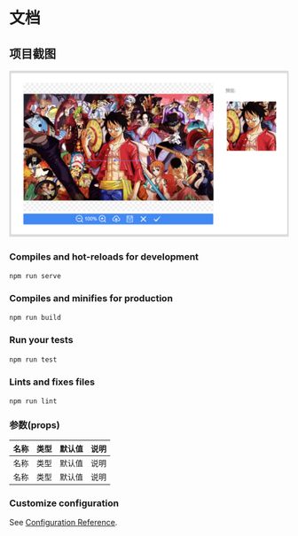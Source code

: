 # 文档

## 项目截图
![示例](src/assets/example.png)

### Compiles and hot-reloads for development
```
npm run serve
```

### Compiles and minifies for production
```
npm run build
```

### Run your tests
```
npm run test
```

### Lints and fixes files
```
npm run lint
```

### 参数(props)
| 名称 | 类型 | 默认值 | 说明 |
|----|----|----|----|
| 名称 | 类型 | 默认值 | 说明 |
| 名称 | 类型 | 默认值 | 说明 |

### Customize configuration
See [Configuration Reference](https://cli.vuejs.org/config/).
